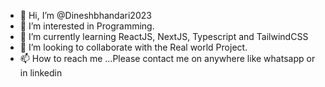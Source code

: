 - 👋 Hi, I’m @Dineshbhandari2023
- 👀 I’m interested in Programming.
- 🌱 I’m currently learning ReactJS, NextJS, Typescript and TailwindCSS
- 💞️ I’m looking to collaborate with the Real world Project.
- 📫 How to reach me ...Please contact me on anywhere like whatsapp or in linkedin 

<!---
Dineshbhandari2023/Dineshbhandari2023 is a ✨ special ✨ repository because its `README.md` (this file) appears on your GitHub profile.
You can click the Preview link to take a look at your changes.
--->
